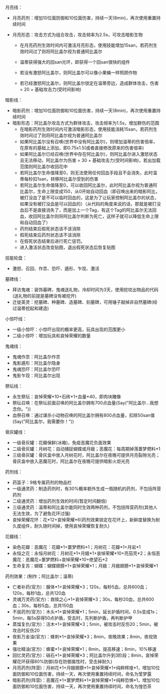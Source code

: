 月亮线：

+ 月亮药剂：增加10位面防御和10位面伤害，持续一天(8min)，再次使用重置持续时间

+ 月亮形态：攻击方式为组合攻击，攻击频率为2.5s，可攻击暗影生物
  + 在月亮药剂生效时间内可激活月亮形态，使用技能增加15san，若药剂生效时间过了则将阿比盖尔视为普通阿比盖尔
  
  + 温蒂获得强大的回san光环，即获得一个回san很快的组件
  
  + 若没有激怒阿比盖尔，则阿比盖尔可以像小果蝇一样照顾作物
  
  + 若已经激怒阿比盖尔，则阿比盖尔锁定在温蒂旁边，造成群体攻击，伤害 = 20 +  基础攻击力(受时间影响)
  
  

暗影线：

+ 暗影药剂：增加10位面防御和10位面伤害，持续一天(8min)，再次使用重置持续时间
+ 暗影形态：阿比盖尔攻击方式为群体攻击，攻击频率为1.5s，增加群伤的范围
  + 在暗影药剂生效时间内可激活暗影形态，使用技能消耗15san，若药剂生效时间过了则将阿比盖尔视为普通阿比盖尔 
  + 如果阿比盖尔没有召唤(世界中没有阿比盖尔)，则增加温蒂的伤害倍率，在原有的基础上添加，即0.75x1.5(或者直接修改原来的伤害倍率)
  + 如果阿比盖尔已经召唤(世界中存在阿比盖尔)，则阿比盖尔进入激怒状态且无法移动，阿比盖尔为伤害 = 30 + 基础攻击力(受时间影响)，若出加载范围则阿比盖尔收回花中
  + 若阿比盖尔生命值降至0，则无法使用任何回血手段且不会消失，此时温蒂每秒扣1san，转移阿比盖尔受到的伤害
  + 若阿比盖尔生命值降至0，可以收回阿比盖尔，此时阿比盖尔视为普通阿比盖尔，生命上限变成150，从0开始自动回血（即召唤出来的暗影阿比，被打没血了是不可以临时回血的，这是为了让玩家控制阿比盖尔的状态，如果没有被打没血是可以回血的）（从代码的角度来说的话，那就是被打没血后不是直接消失了，而是加上一个Tag，有这个Tag的阿比盖尔无法回血，收回阿比盖尔则将阿比盖尔判断为死亡，这样子就可以降低生命上限和自动回血了）
  + 药剂结束后假死状态该不该消除
  + 假死结束后药剂状态该不该消除
  + 在假死状态结束后进行死亡惩罚。
  + 进入激活状态改变贴图，退出假死状态后恢复贴图


技能轮盘：

+ 激怒、召回、作祟、恐吓、遁形、乍现、激活



墓碑线：

+ 拜访鬼魂：装饰墓碑，鬼魂送礼物，冷却时间为3天，使用挖坟出物品的代码(送礼物的前提是墓碑没有被挖开)
+ 迁徙英灵：挖墓碑、种墓碑、造墓碑、刻墓碑，可用锤子敲掉非自然墓碑(经过温蒂挖起和建造)



小惊吓线：

+ 一级小惊吓：小惊吓出现的概率更高，玩具出现的范围更小
+ 二级小惊吓：增加玩具和哀悼荣耀的数量



鬼魂线：

+ 鬼魂作祟：阿比盖尔作祟
+ 鬼影遁形：阿比盖尔隐身
+ 鬼魂恐吓：阿比盖尔恐吓
+ 鬼影乍现：阿比盖尔出现



祭坛线：

+ 永生祭坛：哀悼荣耀\*10+石砖\*1+血量\*40，即肉块雕像
+ 祭坛召唤：在祭坛前面召唤的阿比盖尔拥有700点血量(Say("阿比盖尔...我想念你。"))
+ 血祭召唤：通过谋杀小动物召唤的阿比盖尔拥有800点血量，扣除50san值(Say("阿比盖尔，我需要你！"))



骨灰罐线：

+ 一级骨灰罐：花瓣保鲜(冰箱)，免疫恶魔花负面效果
+ 二级骨灰罐：月树花：自动捕捉蝴蝶或月娥；恶魔花：每周期掉落噩梦燃料*1
+ 三级骨灰罐：骨灰盒中放入月树花时，阿比盖尔在夜晚可提供月亮裂隙光亮；骨灰盒中放入恶魔花时，阿比盖尔在夜晚可提供暗影火炬光亮



药剂线：

+ 药篮子：9格专属药剂的物品栏
+ 一级通灵药：制造药剂时，有30%概率额外生成一瓶随机的药剂，不包括阵营药剂
+ 二级通灵药：增加药剂生效的时间(暂定时间翻倍)
+ 三级通灵药：温蒂和阿比盖尔能同时生效两种药剂，不包括阵营药剂(其他人无法生效，为了避免花环过强)
+ 哀悼荣耀花环：花\*12+哀悼荣耀\*6(药剂效果锁定在花环上，新鲜度替换为耐久度组件，耐久随时间掉，使用哀悼荣耀恢复耐久)



花瓣线：

+ 染色花瓣：恶魔花：花瓣\*1+噩梦燃料\*1；月树花：花瓣\*1+月岩\*1
+ 永恒之花：永恒月树花：月树花\*1+月娥\*1+哀悼荣耀\*10+亮茄壳\*2；永恒恶魔花：恶魔花+噩梦燃料+哀悼荣耀\*10+绝望石\*2
+ 生命复苏：蝴蝶：蝴蝶翅膀\*1+哀悼荣耀\*1；月娥：月娥翅膀\*1+哀悼荣耀\*1



药剂效果：(制作；阿比盖尔；温蒂)

+ 亡者补药(官方)：腺体\*1+哀悼荣耀\*3；120s，每秒5血，总共600血；120s，每秒1血，总共120血
+ 灵魂万灵药(官方)：救赎之心\*1+哀悼荣耀\*3；30s，每秒20血，总共600血；30s，每秒5血，总共150血
+ 不屈药剂(官方)：木头\*1+哀悼荣耀\*1；5min，延长护盾时间，0.5s变成1s；5min，每5s获得50点护盾，受击时，先判断护盾，再判断护甲
+ 蒸馏复仇(官方)：活木\*1+哀悼荣耀\*3；5min，被攻击时反伤20；5min，被攻击时反伤20
+ 夜影万金油(官方)：蜂刺\*1+哀悼荣耀\*3；8min，夜晚效果；8min，夜视效果
+ 强壮精油(官方)：蜂蜜\*1+哀悼荣耀\*1；8min，提高移速；8min，10%移速
+ 回忆灵药(官方)：硝石\*1+哀悼荣耀\*3；阿比盖尔升到3阶段；8min，哀悼荣耀花环获得80%防御(存在防御属性时，受击掉耐久)
+ 月亮药剂(阵营)：月树花\*1+月娥翅膀\*1+哀悼荣耀\*1+纯粹辉煌\*1，增加10位面防御和10位面伤害，持续一天，再次使用重置持续时间，命名为莹梦露
+ 暗影药剂(阵营)：恶魔花\*1+噩梦燃料\*1+哀悼荣耀\*1+纯粹恐惧\*1，增加10位面防御和10位面伤害，持续一天，再次使用重置持续时间，命名为惶恐茶
